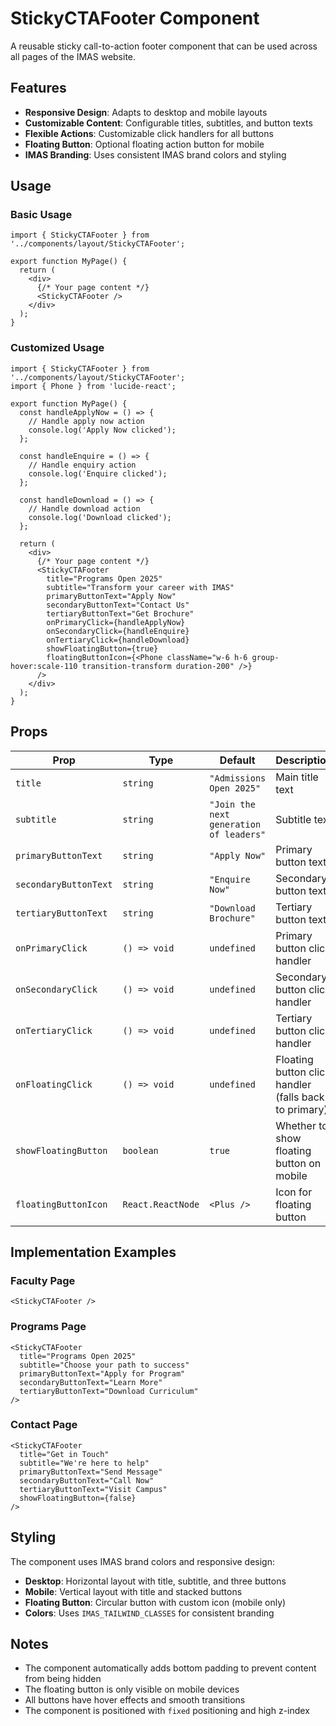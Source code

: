 # StickyCTAFooter Component

A reusable sticky call-to-action footer component that can be used across all pages of the IMAS website.

## Features

- **Responsive Design**: Adapts to desktop and mobile layouts
- **Customizable Content**: Configurable titles, subtitles, and button texts
- **Flexible Actions**: Customizable click handlers for all buttons
- **Floating Button**: Optional floating action button for mobile
- **IMAS Branding**: Uses consistent IMAS brand colors and styling

## Usage

### Basic Usage

```tsx
import { StickyCTAFooter } from '../components/layout/StickyCTAFooter';

export function MyPage() {
  return (
    <div>
      {/* Your page content */}
      <StickyCTAFooter />
    </div>
  );
}
```

### Customized Usage

```tsx
import { StickyCTAFooter } from '../components/layout/StickyCTAFooter';
import { Phone } from 'lucide-react';

export function MyPage() {
  const handleApplyNow = () => {
    // Handle apply now action
    console.log('Apply Now clicked');
  };

  const handleEnquire = () => {
    // Handle enquiry action
    console.log('Enquire clicked');
  };

  const handleDownload = () => {
    // Handle download action
    console.log('Download clicked');
  };

  return (
    <div>
      {/* Your page content */}
      <StickyCTAFooter
        title="Programs Open 2025"
        subtitle="Transform your career with IMAS"
        primaryButtonText="Apply Now"
        secondaryButtonText="Contact Us"
        tertiaryButtonText="Get Brochure"
        onPrimaryClick={handleApplyNow}
        onSecondaryClick={handleEnquire}
        onTertiaryClick={handleDownload}
        showFloatingButton={true}
        floatingButtonIcon={<Phone className="w-6 h-6 group-hover:scale-110 transition-transform duration-200" />}
      />
    </div>
  );
}
```

## Props

| Prop | Type | Default | Description |
|------|------|---------|-------------|
| `title` | `string` | `"Admissions Open 2025"` | Main title text |
| `subtitle` | `string` | `"Join the next generation of leaders"` | Subtitle text |
| `primaryButtonText` | `string` | `"Apply Now"` | Primary button text |
| `secondaryButtonText` | `string` | `"Enquire Now"` | Secondary button text |
| `tertiaryButtonText` | `string` | `"Download Brochure"` | Tertiary button text |
| `onPrimaryClick` | `() => void` | `undefined` | Primary button click handler |
| `onSecondaryClick` | `() => void` | `undefined` | Secondary button click handler |
| `onTertiaryClick` | `() => void` | `undefined` | Tertiary button click handler |
| `onFloatingClick` | `() => void` | `undefined` | Floating button click handler (falls back to primary) |
| `showFloatingButton` | `boolean` | `true` | Whether to show floating button on mobile |
| `floatingButtonIcon` | `React.ReactNode` | `<Plus />` | Icon for floating button |

## Implementation Examples

### Faculty Page
```tsx
<StickyCTAFooter />
```

### Programs Page
```tsx
<StickyCTAFooter
  title="Programs Open 2025"
  subtitle="Choose your path to success"
  primaryButtonText="Apply for Program"
  secondaryButtonText="Learn More"
  tertiaryButtonText="Download Curriculum"
/>
```

### Contact Page
```tsx
<StickyCTAFooter
  title="Get in Touch"
  subtitle="We're here to help"
  primaryButtonText="Send Message"
  secondaryButtonText="Call Now"
  tertiaryButtonText="Visit Campus"
  showFloatingButton={false}
/>
```

## Styling

The component uses IMAS brand colors and responsive design:

- **Desktop**: Horizontal layout with title, subtitle, and three buttons
- **Mobile**: Vertical layout with title and stacked buttons
- **Floating Button**: Circular button with custom icon (mobile only)
- **Colors**: Uses `IMAS_TAILWIND_CLASSES` for consistent branding

## Notes

- The component automatically adds bottom padding to prevent content from being hidden
- The floating button is only visible on mobile devices
- All buttons have hover effects and smooth transitions
- The component is positioned with `fixed` positioning and high z-index
